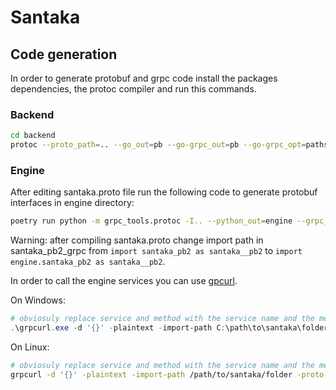 # Santaka


## Code generation

In order to generate protobuf and grpc code install the packages dependencies, the protoc compiler and run this commands.


### Backend

```bash
cd backend
protoc --proto_path=.. --go_out=pb --go-grpc_out=pb --go-grpc_opt=paths=source_relative --go_opt=paths=source_relative ../santaka.proto
```


### Engine
After editing santaka.proto file run the following code to generate protobuf interfaces in engine directory: 
```bash
poetry run python -m grpc_tools.protoc -I.. --python_out=engine --grpc_python_out=engine ../santaka.proto
```

Warning: after compiling santaka.proto change import path in santaka_pb2_grpc from `import santaka_pb2 as santaka__pb2` to `import engine.santaka_pb2 as santaka__pb2`.

In order to call the engine services you can use [gpcurl]().

On Windows:

```powershell
# obviosuly replace service and method with the service name and the method name you want to call
.\grpcurl.exe -d '{}' -plaintext -import-path C:\path\to\santaka\folder -proto santaka.proto localhost:50051 santaka.service/method
```

On Linux:
```bash
# obviosuly replace service and method with the service name and the method name you want to call
grpcurl -d '{}' -plaintext -import-path /path/to/santaka/folder -proto santaka.proto localhost:50051 santaka.service/method
```